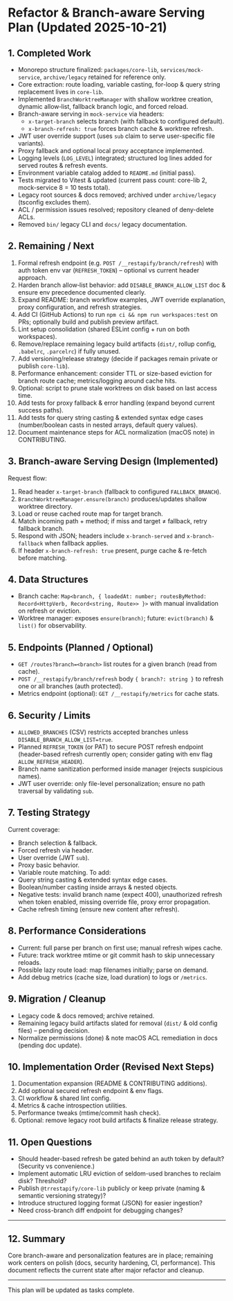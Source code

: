 # Refactor & Branch-aware Serving Plan (Updated 2025-10-21)

## 1. Completed Work
- Monorepo structure finalized: `packages/core-lib`, `services/mock-service`, `archive/legacy` retained for reference only.
- Core extraction: route loading, variable casting, for-loop & query string replacement lives in `core-lib`.
- Implemented `BranchWorktreeManager` with shallow worktree creation, dynamic allow‑list, fallback branch logic, and forced reload.
- Branch-aware serving in `mock-service` via headers:
   - `x-target-branch` selects branch (with fallback to configured default).
   - `x-branch-refresh: true` forces branch cache & worktree refresh.
- JWT user override support (uses `sub` claim to serve user-specific file variants).
- Proxy fallback and optional local proxy acceptance implemented.
- Logging levels (`LOG_LEVEL`) integrated; structured log lines added for served routes & refresh events.
- Environment variable catalog added to `README.md` (initial pass).
- Tests migrated to Vitest & updated (current pass count: core-lib 2, mock-service 8 = 10 tests total).
- Legacy root sources & docs removed; archived under `archive/legacy` (tsconfig excludes them).
- ACL / permission issues resolved; repository cleaned of deny-delete ACLs.
- Removed `bin/` legacy CLI and `docs/` legacy documentation.

## 2. Remaining / Next
1. Formal refresh endpoint (e.g. `POST /__restapify/branch/refresh`) with auth token env var (`REFRESH_TOKEN`) – optional vs current header approach.
2. Harden branch allow‑list behavior: add `DISABLE_BRANCH_ALLOW_LIST` doc & ensure env precedence documented clearly.
3. Expand README: branch workflow examples, JWT override explanation, proxy configuration, and refresh strategies.
4. Add CI (GitHub Actions) to run `npm ci && npm run workspaces:test` on PRs; optionally build and publish preview artifact.
5. Lint setup consolidation (shared ESLint config + run on both workspaces).
6. Remove/replace remaining legacy build artifacts (`dist/`, rollup config, `.babelrc`, `.parcelrc`) if fully unused.
7. Add versioning/release strategy (decide if packages remain private or publish `core-lib`).
8. Performance enhancement: consider TTL or size-based eviction for branch route cache; metrics/logging around cache hits.
9. Optional: script to prune stale worktrees on disk based on last access time.
10. Add tests for proxy fallback & error handling (expand beyond current success paths).
11. Add tests for query string casting & extended syntax edge cases (number/boolean casts in nested arrays, default query values).
12. Document maintenance steps for ACL normalization (macOS note) in CONTRIBUTING.

## 3. Branch-aware Serving Design (Implemented)
Request flow:
1. Read header `x-target-branch` (fallback to configured `FALLBACK_BRANCH`).
2. `BranchWorktreeManager.ensure(branch)` produces/updates shallow worktree directory.
3. Load or reuse cached route map for target branch.
4. Match incoming path + method; if miss and target ≠ fallback, retry fallback branch.
5. Respond with JSON; headers include `x-branch-served` and `x-branch-fallback` when fallback applies.
6. If header `x-branch-refresh: true` present, purge cache & re-fetch before matching.

## 4. Data Structures
- Branch cache: `Map<branch, { loadedAt: number; routesByMethod: Record<HttpVerb, Record<string, Route>> }>` with manual invalidation on refresh or eviction.
- Worktree manager: exposes `ensure(branch)`; future: `evict(branch)` & `list()` for observability.

## 5. Endpoints (Planned / Optional)
- `GET /routes?branch=<branch>` list routes for a given branch (read from cache).
- `POST /__restapify/branch/refresh` body `{ branch?: string }` to refresh one or all branches (auth protected).
- Metrics endpoint (optional): `GET /__restapify/metrics` for cache stats.

## 6. Security / Limits
- `ALLOWED_BRANCHES` (CSV) restricts accepted branches unless `DISABLE_BRANCH_ALLOW_LIST=true`.
- Planned `REFRESH_TOKEN` (or PAT) to secure POST refresh endpoint (header-based refresh currently open; consider gating with env flag `ALLOW_REFRESH_HEADER`).
- Branch name sanitization performed inside manager (rejects suspicious names).
- JWT user override: only file-level personalization; ensure no path traversal by validating `sub`.

## 7. Testing Strategy
Current coverage:
- Branch selection & fallback.
- Forced refresh via header.
- User override (JWT `sub`).
- Proxy basic behavior.
- Variable route matching.
To add:
- Query string casting & extended syntax edge cases.
- Boolean/number casting inside arrays & nested objects.
- Negative tests: invalid branch name (expect 400), unauthorized refresh when token enabled, missing override file, proxy error propagation.
- Cache refresh timing (ensure new content after refresh).

## 8. Performance Considerations
- Current: full parse per branch on first use; manual refresh wipes cache.
- Future: track worktree mtime or git commit hash to skip unnecessary reloads.
- Possible lazy route load: map filenames initially; parse on demand.
- Add debug metrics (cache size, load duration) to logs or `/metrics`.

## 9. Migration / Cleanup
- Legacy code & docs removed; archive retained.
- Remaining legacy build artifacts slated for removal (`dist/` & old config files) – pending decision.
- Normalize permissions (done) & note macOS ACL remediation in docs (pending doc update).

## 10. Implementation Order (Revised Next Steps)
1. Documentation expansion (README & CONTRIBUTING additions).
2. Add optional secured refresh endpoint & env flags.
3. CI workflow & shared lint config.
4. Metrics & cache introspection utilities.
5. Performance tweaks (mtime/commit hash check).
6. Optional: remove legacy root build artifacts & finalize release strategy.

## 11. Open Questions
- Should header-based refresh be gated behind an auth token by default? (Security vs convenience.)
- Implement automatic LRU eviction of seldom-used branches to reclaim disk? Threshold?
- Publish `@trrestapify/core-lib` publicly or keep private (naming & semantic versioning strategy)?
- Introduce structured logging format (JSON) for easier ingestion?
- Need cross-branch diff endpoint for debugging changes?

---
## 12. Summary
Core branch-aware and personalization features are in place; remaining work centers on polish (docs, security hardening, CI, performance). This document reflects the current state after major refactor and cleanup.

---
This plan will be updated as tasks complete.
